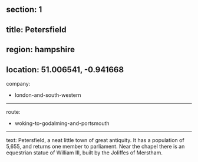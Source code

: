 section: 1
----
title: Petersfield
----
region: hampshire
----
location: 51.006541, -0.941668
----
company:
- london-and-south-western
----
route:
- woking-to-godalming-and-portsmouth
----
text: Petersfield, a neat little town of great antiquity. It has a population of 5,655, and returns one member to parliament. Near the chapel there is an equestrian statue of William III, built by the Joliffes of Merstham.
